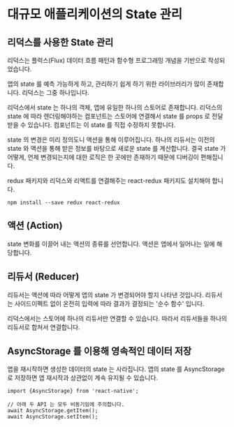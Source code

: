 # 대규모 애플리케이션의 State 관리

## 리덕스를 사용한 State 관리
리덕스는 플럭스(Flux) 데이터 흐름 패턴과 함수형 프로그래밍 개념을 기반으로 작성되었습니다. 

앱의 state 를 예측 가능하게 하고, 관리하기 쉽게 하기 위한 라이브러리가 많이 존재합니다. 리덕스는 그중 하나입니다. 

리덕스에서 state 는 하나의 객체, 앱에 유일한 하나의 스토어로 존재합니다. 리덕스의 state 에 따라 렌더링해야하는 컴포넌트는 스토어에 연결해서 state 를 props 로 전달받을 수 있습니다. 컴포넌트는 이 state 를 직접 수정하지 못합니다. 

state 의 변경은 미리 정의도니 액션을 통해 이루어집니다. 하나의 리듀서는 이전의 state 와 액션을 통해 받은 정보를 바탕으로 새로운 state 를 계산합니다. 결국 state 가 어떻게, 언제 변경되는지에 대한 로직은 한 곳에만 존재하기 때문에 디버깅이 편해집니다.

redux 패키지와 리덕스와 리액트를 연결해주는 react-redux 패키지도 설치해야 합니다. 

```
npm install --save redux react-redux
```

## 액션 (Action)
state 변화를 이끌어 내는 액션의 종류를 선언합니다. 
액션은 앱에서 일어나는 일에 해당합니다. 

## 리듀서 (Reducer)
리듀서는 액션에 따라 어떻게 앱의 state 가 변경되어야 할지 나타낸 것입니다. 리듀서는 사이드이펙트 없이 온전히 입력에 따라 결과가 결정되는 '순수 함수' 입니다. 

리덕스에서는 스토어에 하나의 리듀서만 연결할 수 있습니다. 따라서 리듀서들을 하나의 리듀서로 합쳐서 연결합니다. 

## AsyncStorage 를 이용해 영속적인 데이터 저장
앱을 재시작하면 생성한 데이터의 state 는 사라집니다. 앱의 state 를 AsyncStorage  로 저장하면 앱 재시작과 상관없이 계속 유지될 수 있습니다. 
```
import {AsyncStorage} from 'react-native';

// 아래 두 API 는 모두 비동기임에 주의합니다.
await AsyncStorage.getItem(); 
await AsyncStorage.setItem();
```
<!--stackedit_data:
eyJoaXN0b3J5IjpbMTM4MjkzMTU2OCwyMTIzMDMyMDkwLDk3OD
I2MDk4Ml19
-->